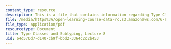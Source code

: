 ```yaml
---
content_type: resource
description: This is a file that contains information regarding Type Classes and Subtyping.
file: /media/https%3A/open-learning-course-data-rc.s3.amazonaws.com/6-820-fundamentals-of-program-analysis-fall-2015/64d576d7d140cb9fbbd23364c2c2b453_MIT6_820F15_L08.pdf
file_type: application/pdf
resourcetype: Document
title: Type Classes and Subtyping, Lecture 8
uid: 64d576d7-d140-cb9f-bbd2-3364c2c2b453
---
```


